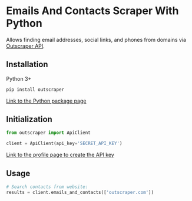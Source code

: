 # Emails And Contacts Scraper With Python

Allows finding email addresses, social links, and phones from domains via [Outscraper API](https://app.outscraper.com/api-docs#tag/Emails-and-Contacts).

## Installation

Python 3+
```bash
pip install outscraper
```

[Link to the Python package page](https://pypi.org/project/outscraper/)

## Initialization
```python
from outscraper import ApiClient

client = ApiClient(api_key='SECRET_API_KEY')
```
[Link to the profile page to create the API key](https://app.outscraper.com/profile)

## Usage

```python
# Search contacts from website:
results = client.emails_and_contacts(['outscraper.com'])
```
